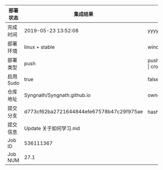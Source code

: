 部署状态 | 集成结果 | 参考值
---|---|---
完成时间 | 2019-05-23 13:52:08 | yyyy-mm-dd hh:mm:ss
部署环境 | linux + stable | window \| linux + stable
部署类型 | push | push \| pull_request \| api \| cron
启用Sudo | true | false \| true
仓库地址 | Syngnath/Syngnath.github.io | owner_name/repo_name
提交分支 | d773cf62ba2721644844efe67578b47c29f975ae | hash 16位
提交信息 | Update 关于如何学习.md |
Job ID   | 536111367 |
Job NUM  | 27.1 |

